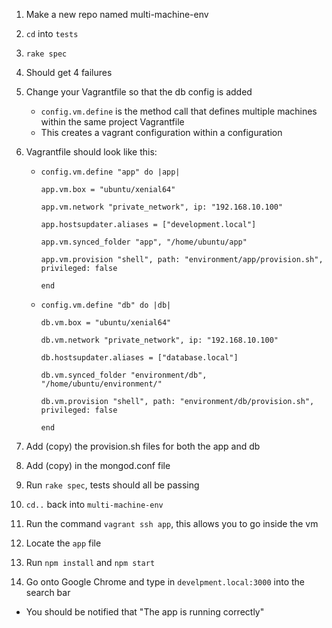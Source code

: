 1. Make a new repo named multi-machine-env
2. ``cd`` into ``tests``
3. ``rake spec``
4. Should get 4 failures
5. Change your Vagrantfile so that the db config is added
    - ``config.vm.define`` is the method call that defines multiple machines within the same project Vagrantfile
    - This creates a vagrant configuration within a configuration
6. Vagrantfile should look like this:
    - ``config.vm.define "app" do |app|``

          app.vm.box = "ubuntu/xenial64"

          app.vm.network "private_network", ip: "192.168.10.100"

          app.hostsupdater.aliases = ["development.local"]

          app.vm.synced_folder "app", "/home/ubuntu/app"

          app.vm.provision "shell", path: "environment/app/provision.sh", privileged: false

      ``end``

    - ``config.vm.define "db" do |db|``

          db.vm.box = "ubuntu/xenial64"

          db.vm.network "private_network", ip: "192.168.10.100"

          db.hostsupdater.aliases = ["database.local"]

          db.vm.synced_folder "environment/db", "/home/ubuntu/environment/"

          db.vm.provision "shell", path: "environment/db/provision.sh", privileged: false

      ``end``

7. Add (copy) the provision.sh files for both the app and db
8. Add (copy) in the mongod.conf file
9. Run ``rake spec``, tests should all be passing
10. ``cd..`` back into ``multi-machine-env``
11. Run the command ``vagrant ssh app``, this allows you to go inside the vm
12. Locate the ``app`` file
13. Run ``npm install`` and ``npm start``
14. Go onto Google Chrome and type in ``develpment.local:3000`` into the search bar
  - You should be notified that "The app is running correctly"
